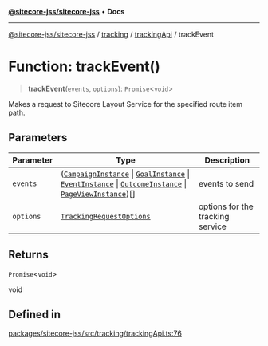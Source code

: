 [**@sitecore-jss/sitecore-jss**](../../../../README.md) • **Docs**

***

[@sitecore-jss/sitecore-jss](../../../../README.md) / [tracking](../../../README.md) / [trackingApi](../README.md) / trackEvent

# Function: trackEvent()

> **trackEvent**(`events`, `options`): `Promise`\<`void`\>

Makes a request to Sitecore Layout Service for the specified route item path.

## Parameters

| Parameter | Type | Description |
| ------ | ------ | ------ |
| `events` | ([`CampaignInstance`](../../../interfaces/CampaignInstance.md) \| [`GoalInstance`](../../../interfaces/GoalInstance.md) \| [`EventInstance`](../../../interfaces/EventInstance.md) \| [`OutcomeInstance`](../../../interfaces/OutcomeInstance.md) \| [`PageViewInstance`](../../../interfaces/PageViewInstance.md))[] | events to send |
| `options` | [`TrackingRequestOptions`](../../../interfaces/TrackingRequestOptions.md) | options for the tracking service |

## Returns

`Promise`\<`void`\>

void

## Defined in

[packages/sitecore-jss/src/tracking/trackingApi.ts:76](https://github.com/Sitecore/jss/blob/19bb6642e4427b5db18d1ab2d795fea2aea54ea3/packages/sitecore-jss/src/tracking/trackingApi.ts#L76)

